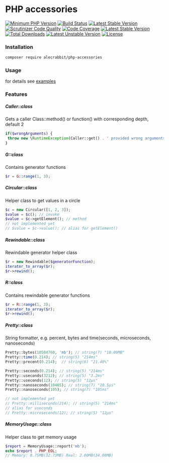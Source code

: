 # PHP accessories

[![Minimum PHP Version](https://img.shields.io/badge/php-%3E%3D%207.2-8FA0BF.svg)](https://php.net/)
[![Build Status](https://travis-ci.org/alecrabbit/php-accessories.svg?branch=master)](https://travis-ci.org/alecrabbit/php-accessories)
[![Latest Stable Version](https://poser.pugx.org/alecrabbit/php-accessories/v/stable)](https://packagist.org/packages/alecrabbit/php-accessories)
[![Scrutinizer Code Quality](https://scrutinizer-ci.com/g/alecrabbit/php-accessories/badges/quality-score.png?b=master)](https://scrutinizer-ci.com/g/alecrabbit/php-accessories/?branch=master)
[![Code Coverage](https://scrutinizer-ci.com/g/alecrabbit/php-accessories/badges/coverage.png?b=master)](https://scrutinizer-ci.com/g/alecrabbit/php-accessories/?branch=master)
[![Latest Stable Version](https://img.shields.io/packagist/v/alecrabbit/php-accessories.svg)](https://packagist.org/packages/alecrabbit/php-accessories)
[![Total Downloads](https://poser.pugx.org/alecrabbit/php-accessories/downloads)](https://packagist.org/packages/alecrabbit/php-accessories)
[![Latest Unstable Version](https://poser.pugx.org/alecrabbit/php-accessories/v/unstable)](https://packagist.org/packages/alecrabbit/php-accessories)
[![License](https://poser.pugx.org/alecrabbit/php-accessories/license)](https://packagist.org/packages/alecrabbit/php-accessories)

### Installation
```bash
composer require alecrabbit/php-accessories
```

### Usage
for details see [examples](https://github.com/alecrabbit/php-accessories/tree/master/examples)


### Features

##### Caller::class 
Gets a caller Class::method() or function() with corresponding depth, default 2
```php
if($wrongArguments) {
 throw new \RuntimeException(Caller::get() . ' provided wrong arguments'); 
}
```

##### G::class 
Contains generator functions
```php
$r = G::range(1, 3); 
```

##### Circular::class
Helper class to get values in a circle
```php
$c = new Circular([1, 2, 3]);
$value = $c(); // invoke 
$value = $c->getElement(); // method 
// not implemented yet
// $value = $c->value(); // alias for getElement()
```

##### Rewindable::class
Rewindable generator helper class
```php
$r = new Rewindable($generatorFunction);
iterator_to_array($r);
$r->rewind();
```

##### R::class 
Contains rewindable generator functions
```php
$r = R::range(1, 3);
iterator_to_array($r);
$r->rewind();
```

##### Pretty::class 
String formatter, e.g. percent, bytes and time(seconds, microseconds, nanoseconds)
```php
Pretty::bytes(10584760, 'mb'); // string(7) "10.09MB"
Pretty::time(0.214); // string(5) "214ms"
Pretty::precent(0.214);  // string(6) "21.40%"

Pretty::seconds(0.214); // string(5) "214ms"
Pretty::useconds(3212); // string(5) "3.2ms"
Pretty::useconds(12); // string(5) "12μs"
Pretty::nanoseconds(10485); // string(7) "10.5μs"
Pretty::nanoseconds(105); // string(7) "105ns"

// not implemented yet 
// Pretty::milliseconds(214); // string(5) "214ms"
// alias for useconds
// Pretty::microseconds(12); // string(5) "12μs"
```

##### MemoryUsage::class
Helper class to get memory usage
```php
$report = MemoryUsage::report('mb');
echo $report . PHP_EOL;
// Memory: 0.75MB(32.73MB) Real: 2.00MB(34.00MB)
```
